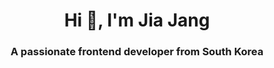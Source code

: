 <h1 align="center">Hi 👋, I'm Jia Jang</h1>
<h3 align="center">A passionate frontend developer from South Korea</h3>

